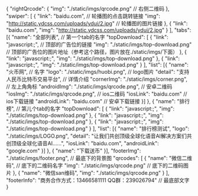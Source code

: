{
  "rightQrcode": {
    "img": "./static/imgs/qrcode.png"  // 右侧二维码
  },
  "swiper": [
    {
      "link": "baidu.com",    // 轮播图的点击跳转链接
      "img": "http://static.ydcss.com/uploads/ydui/2.jpg"    // 轮播图的图片链接
    },
    {
      "link": "baidu.com",
      "img": "http://static.ydcss.com/uploads/ydui/2.jpg"
    }
  ],
  "tabs": [{
    "name": "全部列表",   // 第一个tab的名字
    "topDownload": [
      {
        "link": "javascript:;", // 顶部的广告位的链接
        "img": "./static/imgs/top-download.png" // 顶部的广告位的图片地址（参考这个路径，图片放在./static/imgs/下面）
      },
      {
        "link": "javascript:;",
        "img": "./static/imgs/top-download.png"
      },
      {
        "link": "javascript:;",
        "img": "./static/imgs/top-download.png"
      }
    ],
    "list": [{
      "name": "火币网",       // 名字
      "logo": "./static/imgs/huobi.png",  // logo图片
      "detail": "支持人民币比特币交易平台",   // 详情介绍
      "cornerImg": "./static/imgs/corner.png",  //  左上角角标
      "androidImg": "./static/imgs/qrcode.png",  // 安卓二维码
      "iosImg": "./static/imgs/qrcode.png",   // ios二维码
      "iosLink": "baidu.com" // ios下载链接
       "androidLink": "baidu.com" // 安卓下载链接
    }]
  }, {
    "name": "排行榜",  // 第儿个tab的名字
    "topDownload": [
      {
        "link": "javascript:;",
        "img": "./static/imgs/top-download.png"
      },
      {
        "link": "javascript:;",
        "img": "./static/imgs/top-download.png"
      },
      {
        "link": "javascript:;",
        "img": "./static/imgs/top-download.png"
      }
    ],
    "list": [{
      "name": "排行榜测试",
      "logo": "./static/imgs/LOGO.png",
      "detail": "让我们共创顶级全球化语音AI解决方案们共创顶级全球化语音AI……",
      "iosLink": "baidu.com",
      "androidLink": "google.com"
    }]
  }, {
    "name": "下载送币"
  }],
  "footerImg": "./static/imgs/footer.png",  // 最底下的背景图
  "qrcodes": [
    {
      "name": "微信二维码",  // 底下的二维码名字
      "img": "./static/imgs/qrcode.png" // 底下的二维码图片
    },
    {
      "name": "微信san维码",
      "img": "./static/imgs/qrcode.png"
    }
  ],
  "footerInfo": "商务合作方式：13466581111     QQ群：239026794" // 最底部文字
}

